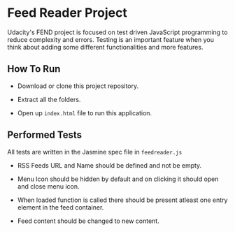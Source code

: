 
# Feed Reader Project
 
 Udacity's FEND project is focused on test driven JavaScript programming to reduce complexity and errors. Testing is an important feature when you think about adding some different functionalities and more features.


## How To Run

   * Download or clone this project repository.

   * Extract all the folders.

   * Open up `index.html` file to run this application.



## Performed Tests

All tests are written in the Jasmine spec file in `feedreader.js`

   * RSS Feeds URL and Name should be defined and not be empty.

   * Menu Icon should be hidden by default and on clicking it should open and close menu icon.

   * When loaded function is called there should be present atleast one entry element in the feed container.
   
   * Feed content should be changed to new content.